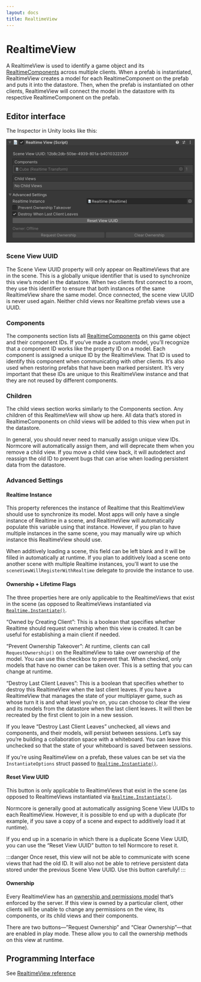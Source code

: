 ```yaml
---
layout: docs
title: RealtimeView
---
```

# RealtimeView

A RealtimeView is used to identify a game object and its [RealtimeComponents](./realtimecomponent.md) across multiple clients. When a prefab is instantiated, RealtimeView creates a model for each RealtimeComponent on the prefab and puts it into the datastore. Then, when the prefab is instantiated on other clients, RealtimeView will connect the model in the datastore with its respective RealtimeComponent on the prefab.

## Editor interface

The Inspector in Unity looks like this:

![](./assets/realtimeview.png "The RealtimeView inspector in Unity, with the Advanced Settings expanded.")

### Scene View UUID
The Scene View UUID property will only appear on RealtimeViews that are in the scene. This is a globally unique identifier that is used to synchronize this view’s model in the datastore. When two clients first connect to a room, they use this identifier to ensure that both instances of the same RealtimeView share the same model. Once connected, the scene view UUID is never used again. Neither child views nor Realtime prefab views use a UUID.

### Components
The components section lists all [RealtimeComponents](./realtimecomponent.md) on this game object and their component IDs. If you’ve made a custom model, you’ll recognize that a component ID works like the property ID on a model. Each component is assigned a unique ID by the RealtimeView. That ID is used to identify this component when communicating with other clients. It’s also used when restoring prefabs that have been marked persistent. It’s very important that these IDs are unique to this RealtimeView instance and that they are not reused by different components.

### Children
The child views section works similarly to the Components section. Any children of this RealtimeView will show up here. All data that’s stored in RealtimeComponents on child views will be added to this view when put in the datastore.

In general, you should never need to manually assign unique view IDs. Normcore will automatically assign them, and will deprecate them when you remove a child view. If you move a child view back, it will autodetect and reassign the old ID to prevent bugs that can arise when loading persistent data from the datastore.

### Advanced Settings
#### Realtime Instance

This property references the instance of Realtime that this RealtimeView should use to synchronize its model. Most apps will only have a single instance of Realtime in a scene, and RealtimeView will automatically populate this variable using that instance. However, if you plan to have multiple instances in the same scene, you may manually wire up which instance this RealtimeView should use.

When additively loading a scene, this field can be left blank and it will be filled in automatically at runtime. If you plan to additively load a scene onto another scene with multiple Realtime instances, you'll want to use the `sceneViewWillRegisterWithRealtime` delegate to provide the instance to use.

#### Ownership + Lifetime Flags
The three properties here are only applicable to the RealtimeViews that exist in the scene (as opposed to RealtimeViews instantiated via [`Realtime.Instantiate()`](../reference/classes/Normal.Realtime.Realtime.md).

“Owned by Creating Client”: This is a boolean that specifies whether Realtime should request ownership when this view is created. It can be useful for establishing a main client if needed.

“Prevent Ownership Takeover”: At runtime, clients can call `RequestOwnership()` on the RealtimeView to take over ownership of the model. You can use this checkbox to prevent that. When checked, only models that have no owner can be taken over. This is a setting that you can change at runtime.

“Destroy Last Client Leaves”: This is a boolean that specifies whether to destroy this RealtimeView when the last client leaves. If you have a RealtimeView that manages the state of your multiplayer game, such as whose turn it is and what level you’re on, you can choose to clear the view and its models from the datastore when the last client leaves. It will then be recreated by the first client to join in a new session.

If you leave “Destroy Last Client Leaves” unchecked, all views and components, and their models, will persist between sessions. Let’s say you’re building a collaboration space with a whiteboard. You can leave this unchecked so that the state of your whiteboard is saved between sessions.

If you're using RealtimeView on a prefab, these values can be set via the `InstantiateOptions` struct passed to [`Realtime.Instantiate()`](../reference/classes/Normal.Realtime.Realtime.md).

#### Reset View UUID
This button is only applicable to RealtimeViews that exist in the scene (as opposed to RealtimeViews instantiated via [`Realtime.Instantiate()`](../reference/classes/Normal.Realtime.Realtime.md). 

Normcore is generally good at automatically assigning Scene View UUIDs to each RealtimeView. However, it is possible to end up with a duplicate (for example, if you save a copy of a scene and expect to additively load it at runtime).

If you end up in a scenario in which there is a duplicate Scene View UUID, you can use the “Reset View UUID” button to tell Normcore to reset it.

:::danger
Once reset, this view will not be able to communicate with scene views that had the old ID. It will also not be able to retrieve persistent data stored under the previous Scene View UUID. Use this button carefully!
:::

#### Ownership
Every RealtimeView has an [ownership and permissions model](../room/ownership-and-lifetime-flags.md) that’s enforced by the server. If this view is owned by a particular client, other clients will be unable to change any permissions on the view, its components, or its child views and their components.

There are two buttons—”Request Ownership” and “Clear Ownership”—that are enabled in play mode. These allow you to call the ownership methods on this view at runtime.

## Programming Interface
See [RealtimeView reference](../reference/classes/Normal.Realtime.RealtimeView.md)
